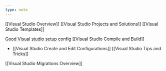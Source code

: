 ```yaml
---
type: note
---
```

[[Visual Studio Overview]]
[[Visual Studio Projects and Solutions]]
[[Visual Studio Templates]]


[Good Visual studio setup config](https://www.youtube.com/watch?v=qeH9Xv_90KM&t=24s)
[[Visual Studio Compile and Build]]
- [[Visual Studio Create and Edit Configurations]]
[[Visual Studio Tips and Tricks]]

[[Visual Studio Migrations Overview]]